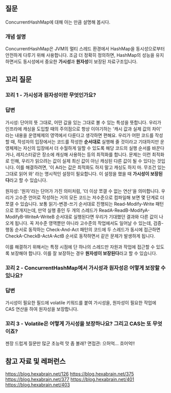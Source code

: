 ## 질문
ConcurrentHashMap에 대해 아는 만큼 설명해 봅시다.
### 개념 설명
ConcurrentHashMap은 JVM의 멀티 스레드 환경에서
HashMap을 동시성으로부터 안전하게 다루기 위해 사용합니다.
조금 더 정확히 정의하면,
HashMap의 성능을 유지하면서도
동시성에서 중요한 **가시성**과 **원자성**이 보장된 자료구조입니다.

## 꼬리 질문
### 꼬리 1 - 가시성과 원자성이란 무엇인가요?
### 답변
가시성: 단어의 뜻 그대로, 어떤 값을 있는 그대로 볼 수 있는 특성을 뜻합니다.
우리가 인프라에 캐싱을 도입할 때의 주의점으로 항상 이야기하는 '캐시 값과 실제 값의 차이' 라는 내용을 운영체제의 영역에서 다룬다고 생각하면 편해요.
우리가 어떤 코드를 작성할 때, 작성자의 입장에서는 코드를 작성한 **순서대로** 실행해 줄 것이라고 기대하지만
운영체제는 자신의 입장에서 더 수월하게 일할 수 있도록 해당 코드의 실행 순서를 바꾼다거나, 레지스터같은 장소에 캐싱해 사용하는 등의 최적화를 합니다.
문제는 이런 최적화로 인해, 우리가 읽으려는 값이 실제 최신 값이 아닌 캐싱된 다른 값이 될 수 있다는 것입니다.
이를 해결하려면, '이 A라는 값은 최적화도 하지 말고 캐싱도 하지 마. 무조건 있는 그대로 읽어 와' 라는 명시적인 설정이 필요합니다.
이 설정을 했을 때 **가시성이 보장된다**라고 할 수 있습니다.

원자성: '원자'라는 단어가 가진 의미처럼, '더 이상 쪼갤 수 없는 연산'을 의미합니다.
우리가 고수준 언어로 작성하는 거의 모든 코드는 저수준으로 컴파일해 보면 몇 단계로 더 쪼갤 수 있습니다.
보통 읽기-변경-쓰기 순서대로 진행되는 Read-Modify-Write 패턴으로 쪼개지는데,
만약 실행 중인 두 개의 스레드가 ReadA-ReadB-ModifyA-ModifyB-WriteA-WriteB 순서대로 실행된다면
우리가 기대했던 결과와 다른 값이 나오게 됩니다.
꼭 저수준 영역뿐만 아니라 고수준의 작업에서도 일어날 수 있는데,
검증-행동 순서로 동작하는 Check-And-Act 패턴의 코드에 두 스레드가 동시에 접근하면
CheckA-CheckB-ActA-ActB 순서로 동작하면서 같은 문제가 발생하게 됩니다.

이를 해결하기 위해서는 특정 시점에 단 하나의 스레드만 자원과 작업에 접근할 수 있도록 보장해야 합니다.
이를 잘 보장하는 경우 **원자성이 보장된다**라고 할 수 있습니다.

### 꼬리 2 - ConcurrentHashMap에서 가시성과 원자성은 어떻게 보장할 수 있나요?
### 답변
가시성이 필요한 필드에 volatile 키워드를 붙여 가시성을,
원자성이 필요한 작업에 CAS 연산을 하여 원자성을 보장합니다.

### 꼬리 3 - Volatile은 어떻게 가시성을 보장하나요? 그리고 CAS는 또 무엇이죠?
젠장 드럽게 질문만 많군 초능력 맛 좀 볼래?
면접관: 으허억... 흐어억!!

## 참고 자료 및 레퍼런스
https://blog.hexabrain.net/126
https://blog.hexabrain.net/375
https://blog.hexabrain.net/377
https://blog.hexabrain.net/401
https://blog.hexabrain.net/403
